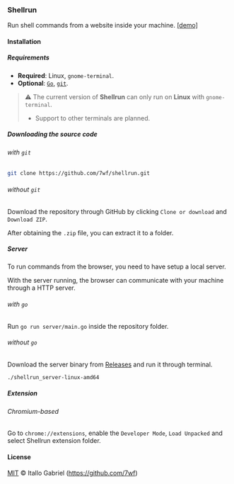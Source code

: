 ### Shellrun

Run shell commands from a website inside your machine. [[demo]](https://youtu.be/I0aXh0_cJ6I)

#### Installation

##### Requirements

- **Required**: Linux, `gnome-terminal`.
- **Optional**: [`Go`](https://golang.org), [`git`](https://git-scm.com/downloads).

> :warning: The current version of **Shellrun** can only run on **Linux** with `gnome-terminal`.
>
> - Support to other terminals are planned.

##### Downloading the source code

###### with `git`

```sh
git clone https://github.com/7wf/shellrun.git
```

###### without `git`

Download the repository through GitHub by clicking `Clone or download` and `Download ZIP`.

After obtaining the `.zip` file, you can extract it to a folder.

##### Server

To run commands from the browser, you need to have setup a local server.

With the server running, the browser can communicate with your machine through a HTTP server.

###### with `go`

Run `go run server/main.go` inside the repository folder.

###### without `go`

Download the server binary from [Releases](https://github.com/7wf/shellrun/releases) and run it through terminal.

```sh
./shellrun_server-linux-amd64
```

##### Extension

###### Chromium-based

Go to `chrome://extensions`, enable the `Developer Mode`, `Load Unpacked` and select Shellrun extension folder.

#### License

[MIT](/LICENSE) &copy; Itallo Gabriel (https://github.com/7wf)

